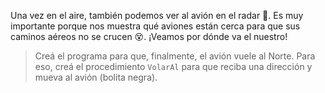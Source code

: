 <gs-attire attire-url="https://raw.githubusercontent.com/MumukiProject/mumuki-guia-gobstones-aeropuerto-secundaria/master/assets/attires/config_1573506340002.json"></gs-attire>

Una vez en el aire, también podemos ver al avión en el radar :eyes:. Es muy importante porque nos muestra qué aviones están cerca para que sus caminos aéreos no se crucen :dizzy_face:. ¡Veamos por dónde va el nuestro!

> Creá el programa para que, finalmente, el avión vuele al Norte. Para eso, creá el procedimiento `VolarAl` para que reciba una dirección y mueva al avión (bolita negra).
